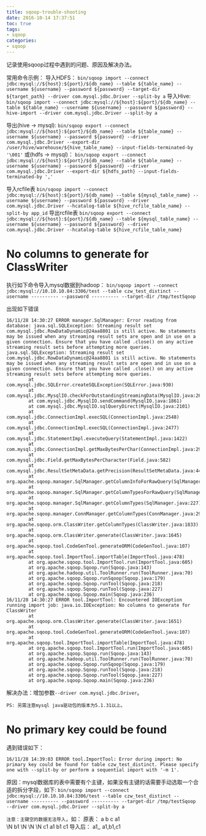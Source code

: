 ```yaml
---
title: sqoop-trouble-shooting
date: 2016-10-14 17:37:51
toc: true
tags:
- sqoop
categories: 
- sqoop
---
```


记录使用sqoop过程中遇到的问题、原因及解决办法。

常用命令示例：
导入HDFS：
`bin/sqoop import --connect jdbc:mysql://${host}:${port}/${db_name} --table ${table_name} --username ${username} --password ${password} --target-dir ${target_path} --driver com.mysql.jdbc.Driver --split-by a`
导入Hive:
`bin/sqoop import --connect jdbc:mysql://${host}:${port}/${db_name} --table ${table_name} --username ${username} --password ${password} --hive-import --driver com.mysql.jdbc.Driver --split-by a`

导出(hive -> mysql):
`bin/sqoop export --connect jdbc:mysql://${host}:${port}/${db_name} --table ${table_name} --username ${username} --password ${password} --driver com.mysql.jdbc.Driver --export-dir /user/hive/warehouse/${hive_table_name} --input-fields-terminated-by '\001'`
或(hdfs -> mysql)：
`bin/sqoop export --connect jdbc:mysql://${host}:${port}/${db_name} --table ${table_name} --username ${username} --password ${password} --driver com.mysql.jdbc.Driver --export-dir ${hdfs_path} --input-fields-terminated-by ','`

导入rcfile表
`bin/sqoop import --connect jdbc:mysql://${host}:${port}/${db_name} --table ${mysql_table_name} --username ${username} --password ${password} --driver com.mysql.jdbc.Driver --hcatalog-table ${hive_rcfile_table_name} --split-by app_id`
导出rcfile表
`bin/sqoop export --connect jdbc:mysql://${host}:${port}/${db_name} --table ${mysql_table_name} --username ${username} --password ${password} --driver com.mysql.jdbc.Driver --hcatalog-table ${hive_rcfile_table_name}`


# No columns to generate for ClassWriter

执行如下命令导入mysql数据到hadoop：
`bin/sqoop import --connect jdbc:mysql://10.10.10.84:3306/test --table czw_test_distinct --username ---------- --password ---------- --target-dir /tmp/testSqoop`

出现如下错误

```
16/11/28 14:30:27 ERROR manager.SqlManager: Error reading from database: java.sql.SQLException: Streaming result set com.mysql.jdbc.RowDataDynamic@24aa8801 is still active. No statements may be issued when any streaming result sets are open and in use on a given connection. Ensure that you have called .close() on any active streaming result sets before attempting more queries.
java.sql.SQLException: Streaming result set com.mysql.jdbc.RowDataDynamic@24aa8801 is still active. No statements may be issued when any streaming result sets are open and in use on a given connection. Ensure that you have called .close() on any active streaming result sets before attempting more queries.
        at com.mysql.jdbc.SQLError.createSQLException(SQLError.java:930)
        at com.mysql.jdbc.MysqlIO.checkForOutstandingStreamingData(MysqlIO.java:2646)
        at com.mysql.jdbc.MysqlIO.sendCommand(MysqlIO.java:1861)
        at com.mysql.jdbc.MysqlIO.sqlQueryDirect(MysqlIO.java:2101)
        at com.mysql.jdbc.ConnectionImpl.execSQL(ConnectionImpl.java:2548)
        at com.mysql.jdbc.ConnectionImpl.execSQL(ConnectionImpl.java:2477)
        at com.mysql.jdbc.StatementImpl.executeQuery(StatementImpl.java:1422)
        at com.mysql.jdbc.ConnectionImpl.getMaxBytesPerChar(ConnectionImpl.java:2945)
        at com.mysql.jdbc.Field.getMaxBytesPerCharacter(Field.java:582)
        at com.mysql.jdbc.ResultSetMetaData.getPrecision(ResultSetMetaData.java:441)
        at org.apache.sqoop.manager.SqlManager.getColumnInfoForRawQuery(SqlManager.java:286)
        at org.apache.sqoop.manager.SqlManager.getColumnTypesForRawQuery(SqlManager.java:241)
        at org.apache.sqoop.manager.SqlManager.getColumnTypes(SqlManager.java:227)
        at org.apache.sqoop.manager.ConnManager.getColumnTypes(ConnManager.java:295)
        at org.apache.sqoop.orm.ClassWriter.getColumnTypes(ClassWriter.java:1833)
        at org.apache.sqoop.orm.ClassWriter.generate(ClassWriter.java:1645)
        at org.apache.sqoop.tool.CodeGenTool.generateORM(CodeGenTool.java:107)
        at org.apache.sqoop.tool.ImportTool.importTable(ImportTool.java:478)
        at org.apache.sqoop.tool.ImportTool.run(ImportTool.java:605)
        at org.apache.sqoop.Sqoop.run(Sqoop.java:143)
        at org.apache.hadoop.util.ToolRunner.run(ToolRunner.java:70)
        at org.apache.sqoop.Sqoop.runSqoop(Sqoop.java:179)
        at org.apache.sqoop.Sqoop.runTool(Sqoop.java:218)
        at org.apache.sqoop.Sqoop.runTool(Sqoop.java:227)
        at org.apache.sqoop.Sqoop.main(Sqoop.java:236)
16/11/28 14:30:27 ERROR tool.ImportTool: Encountered IOException running import job: java.io.IOException: No columns to generate for ClassWriter
        at org.apache.sqoop.orm.ClassWriter.generate(ClassWriter.java:1651)
        at org.apache.sqoop.tool.CodeGenTool.generateORM(CodeGenTool.java:107)
        at org.apache.sqoop.tool.ImportTool.importTable(ImportTool.java:478)
        at org.apache.sqoop.tool.ImportTool.run(ImportTool.java:605)
        at org.apache.sqoop.Sqoop.run(Sqoop.java:143)
        at org.apache.hadoop.util.ToolRunner.run(ToolRunner.java:70)
        at org.apache.sqoop.Sqoop.runSqoop(Sqoop.java:179)
        at org.apache.sqoop.Sqoop.runTool(Sqoop.java:218)
        at org.apache.sqoop.Sqoop.runTool(Sqoop.java:227)
        at org.apache.sqoop.Sqoop.main(Sqoop.java:236)
```

解决办法：增加参数`--driver com.mysql.jdbc.Driver`。

`PS: 另需注意mysql java驱动包的版本为5.1.31以上。`


# No primary key could be found

遇到错误如下：

```
16/11/28 14:39:03 ERROR tool.ImportTool: Error during import: No primary key could be found for table czw_test_distinct. Please specify one with --split-by or perform a sequential import with '-m 1'.
```

原因：mysql数据库的表中需要有个主键，如果没有主键的话需要手动选取一个合适的拆分字段，如下:
`bin/sqoop import --connect jdbc:mysql://10.10.10.84:3306/test --table czw_test_distinct --username ---------- --password ---------- --target-dir /tmp/testSqoop --driver com.mysql.jdbc.Driver --split-by a`

`注意：主键空的数据无法导入`，如：
原表：
a	b	c
a1		
\N	b1	\N
\N	\N	c1
a1	b1	c1
导入后：
a1,,
a1,b1,c1


